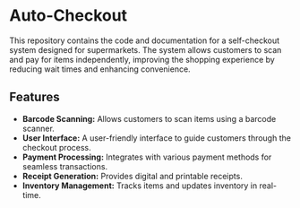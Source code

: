 # Auto-Checkout

This repository contains the code and documentation for a self-checkout system designed for supermarkets. The system allows customers to scan and pay for items independently, improving the shopping experience by reducing wait times and enhancing convenience.

## Features

- **Barcode Scanning:** Allows customers to scan items using a barcode scanner.
- **User Interface:** A user-friendly interface to guide customers through the checkout process.
- **Payment Processing:** Integrates with various payment methods for seamless transactions.
- **Receipt Generation:** Provides digital and printable receipts.
- **Inventory Management:** Tracks items and updates inventory in real-time.